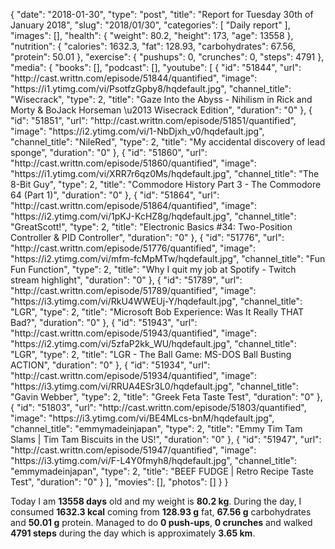 {
    "date": "2018-01-30",
    "type": "post",
    "title": "Report for Tuesday 30th of January 2018",
    "slug": "2018\/01\/30",
    "categories": [
        "Daily report"
    ],
    "images": [],
    "health": {
        "weight": 80.2,
        "height": 173,
        "age": 13558
    },
    "nutrition": {
        "calories": 1632.3,
        "fat": 128.93,
        "carbohydrates": 67.56,
        "protein": 50.01
    },
    "exercise": {
        "pushups": 0,
        "crunches": 0,
        "steps": 4791
    },
    "media": {
        "books": [],
        "podcast": [],
        "youtube": [
            {
                "id": "51844",
                "url": "http:\/\/cast.writtn.com\/episode\/51844\/quantified",
                "image": "https:\/\/i1.ytimg.com\/vi\/PsotfzGpby8\/hqdefault.jpg",
                "channel_title": "Wisecrack",
                "type": 2,
                "title": "Gaze Into the Abyss - Nihilism in Rick and Morty & BoJack Horseman \u2013 Wisecrack Edition",
                "duration": "0"
            },
            {
                "id": "51851",
                "url": "http:\/\/cast.writtn.com\/episode\/51851\/quantified",
                "image": "https:\/\/i2.ytimg.com\/vi\/1-NbDjxh_v0\/hqdefault.jpg",
                "channel_title": "NileRed",
                "type": 2,
                "title": "My accidental discovery of lead sponge",
                "duration": "0"
            },
            {
                "id": "51860",
                "url": "http:\/\/cast.writtn.com\/episode\/51860\/quantified",
                "image": "https:\/\/i1.ytimg.com\/vi\/XRR7r6qz0Ms\/hqdefault.jpg",
                "channel_title": "The 8-Bit Guy",
                "type": 2,
                "title": "Commodore History Part 3 - The Commodore 64 (Part 1)",
                "duration": "0"
            },
            {
                "id": "51864",
                "url": "http:\/\/cast.writtn.com\/episode\/51864\/quantified",
                "image": "https:\/\/i2.ytimg.com\/vi\/1pKJ-KcHZ8g\/hqdefault.jpg",
                "channel_title": "GreatScott!",
                "type": 2,
                "title": "Electronic Basics #34: Two-Position Controller & PID Controller",
                "duration": "0"
            },
            {
                "id": "51776",
                "url": "http:\/\/cast.writtn.com\/episode\/51776\/quantified",
                "image": "https:\/\/i2.ytimg.com\/vi\/mfm-fcMpMTw\/hqdefault.jpg",
                "channel_title": "Fun Fun Function",
                "type": 2,
                "title": "Why I quit my job at Spotify - Twitch stream highlight",
                "duration": "0"
            },
            {
                "id": "51789",
                "url": "http:\/\/cast.writtn.com\/episode\/51789\/quantified",
                "image": "https:\/\/i3.ytimg.com\/vi\/RkU4WWEUj-Y\/hqdefault.jpg",
                "channel_title": "LGR",
                "type": 2,
                "title": "Microsoft Bob Experience: Was It Really THAT Bad?",
                "duration": "0"
            },
            {
                "id": "51943",
                "url": "http:\/\/cast.writtn.com\/episode\/51943\/quantified",
                "image": "https:\/\/i2.ytimg.com\/vi\/5zfaP2kk_WU\/hqdefault.jpg",
                "channel_title": "LGR",
                "type": 2,
                "title": "LGR - The Ball Game: MS-DOS Ball Busting ACTION",
                "duration": "0"
            },
            {
                "id": "51934",
                "url": "http:\/\/cast.writtn.com\/episode\/51934\/quantified",
                "image": "https:\/\/i3.ytimg.com\/vi\/RRUA4ESr3L0\/hqdefault.jpg",
                "channel_title": "Gavin Webber",
                "type": 2,
                "title": "Greek Feta Taste Test",
                "duration": "0"
            },
            {
                "id": "51803",
                "url": "http:\/\/cast.writtn.com\/episode\/51803\/quantified",
                "image": "https:\/\/i3.ytimg.com\/vi\/BE4MLcs-bnM\/hqdefault.jpg",
                "channel_title": "emmymadeinjapan",
                "type": 2,
                "title": "Emmy Tim Tam Slams | Tim Tam Biscuits in the US!",
                "duration": "0"
            },
            {
                "id": "51947",
                "url": "http:\/\/cast.writtn.com\/episode\/51947\/quantified",
                "image": "https:\/\/i3.ytimg.com\/vi\/F-L4Y0fmyh8\/hqdefault.jpg",
                "channel_title": "emmymadeinjapan",
                "type": 2,
                "title": "BEEF FUDGE | Retro Recipe Taste Test",
                "duration": "0"
            }
        ],
        "movies": [],
        "photos": []
    }
}

Today I am <strong>13558 days</strong> old and my weight is <strong>80.2 kg</strong>. During the day, I consumed <strong>1632.3 kcal</strong> coming from <strong>128.93 g</strong> fat, <strong>67.56 g</strong> carbohydrates and <strong>50.01 g</strong> protein. Managed to do <strong>0 push-ups</strong>, <strong>0 crunches</strong> and walked <strong>4791 steps</strong> during the day which is approximately <strong>3.65 km</strong>.